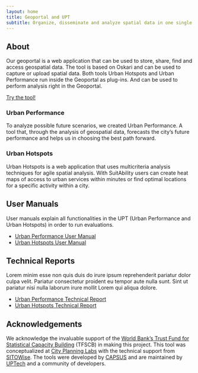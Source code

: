 ```yaml
---
layout: home
title: Geoportal and UPT
subtitle: Organize, disseminate and analyze spatial data in one single platform
---
```


## About
Our geoportal is a web application that can be used to store, share, find and access geospatial data. The tool is based on Oskari and can be used to capture or upload spatial data. Both tools Urban Hotspots and Urban Performance run inside the Geoportal as plug-ins. And can be used to perform analysis right in the Geoportal.

[Try the tool!](#)

### Urban Performance
To analyze possible future scenarios, we created Urban Performance. A tool that, through the analysis of geospatial data, forecasts the city’s future performance and helps us in choosing the best path forward.

### Urban Hotspots
Urban Hotspots is a web application that uses multicriteria analysis techniques for agile spatial analysis. With SuitAbility users can create heat maps of access to urban services within minutes or find optimal locations for a specific activity within a city.

## User Manuals
User manuals explain all functionalities in the UPT (Urban Performance and Urban Hotspots) in order to run evaluations.

- [Urban Performance User Manual](#)
- [Urban Hotspots User Manual](#)

## Technical Reports
Lorem minim esse non quis duis do irure ipsum reprehenderit pariatur dolor culpa velit. Pariatur consectetur proident eu tempor aute nulla sunt. Sint ut pariatur nisi nulla laborum irure mollit Lorem qui aliqua dolore.
- [Urban Performance Technical Report](#)
- [Urban Hotspots Technical Report](#)

## Acknowledgements
We acknowledge the invaluable support of the [World Bank’s Trust Fund for Statistical Capacity Building](https://worldbank.org/) (TFSCB) in making this project. This tool was conceptualized at [City Planning Labs](https://collaboration.worldbank.org/content/sites/collaboration-for-development/en/groups/city-planning-labs.html) with the technical support from [SITOWise](https://www.sitowise.com/en). The tools were developed by [CAPSUS](http://capsus.mx/) and are maintained by [UPTech](http://up.technology/) and a community of developers.